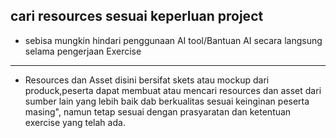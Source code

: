 ## cari resources sesuai keperluan project

- sebisa mungkin hindari penggunaan AI tool/Bantuan AI secara langsung selama pengerjaan Exercise
---
- Resources dan Asset disini bersifat skets atau mockup dari produck,peserta dapat membuat atau mencari resources dan asset dari sumber lain yang lebih baik dab berkualitas sesuai keinginan peserta masing", namun tetap sesuai dengan prasyaratan dan ketentuan exercise yang telah ada.
